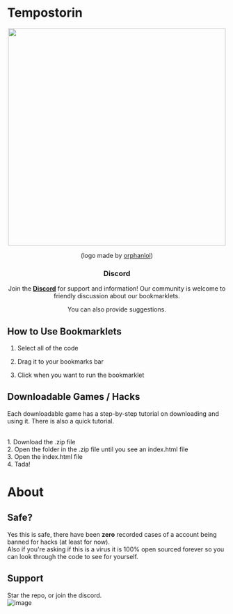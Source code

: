 # Tempostorin

<div align="center">
  <img src="https://github.com/ilytobias/Khan-Destroyer/assets/165577429/fcd7fa24-a62c-46c8-bc02-78463bd4c64a" width="500" height="500"></img>

  (logo made by [orphanlol](https://github.com/orphanlol))

  ### Discord

  Join the **[Discord](https://discord.gg/pujbPqMyPF)** for support and information! Our community is welcome to friendly discussion about our bookmarklets.

  You can also provide suggestions.
</div>

## How to Use Bookmarklets

1. Select all of the code

2. Drag it to your bookmarks bar

3. Click when you want to run the bookmarklet

## Downloadable Games / Hacks
<p>
  Each downloadable game has a step-by-step tutorial on downloading and using it. There is also a quick tutorial.
</p>
<p>
 <br>
   1. Download the .zip file
  <br>
  2. Open the folder in the .zip file until you see an index.html file
  <br>
  3. Open the index.html file
  <br>
  4. Tada!
</p>

# About

## Safe?
Yes this is safe, there have been **zero** recorded cases of a account being banned for hacks (at least for now). <br>
Also if you're asking if this is a virus it is 100% open sourced forever so you can look through the code to see for yourself. <br>

## Support
Star the repo, or join the discord.
<br>
![image](https://github.com/ilytobias/Khan-Destroyer/assets/165577429/673061fc-c131-423b-a81b-daf862b96493)

